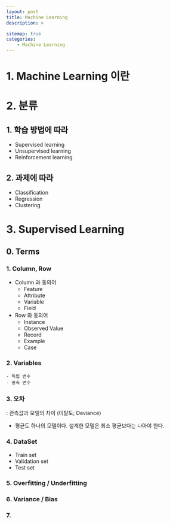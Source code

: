 ```yaml
---
layout: post
title: Machine Learning
description: >

sitemap: true 
categories: 
    - Machine Learning
---
```


# 1. Machine Learning 이란 

# 2. 분류
## 1. 학습 방법에 따라 
- Supervised learning 
- Unsupervised learning 
- Reinforcement learning

 ## 2. 과제에 따라 
- Classification 
- Regression 
- Clustering 
    
# 3. Supervised Learning 
## 0. Terms
### 1. Column, Row 
- Column 과 동의어 
    - Feature 
    - Attribute 
    - Variable 
    - Field 
- Row 와 동의어 
    - Instance 
    - Observed Value 
    - Record 
    - Example 
    - Case 

### 2. Variables 
    - 독립 변수 
    - 종속 변수 

### 3. 오차 
: 관측값과 모델의 차이 (이탈도; Deviance) 
* 평균도 하나의 모델이다. 설계한 모델은 최소 평균보다는 나아야 한다. 

### 4. DataSet 
- Train set 
- Validation set 
- Test set 


### 5. Overfitting / Underfitting 


### 6. Variance / Bias 

### 7.